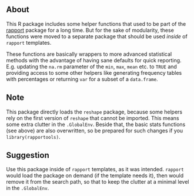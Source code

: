 ## About

This R package includes some helper functions that used to be part of the [rapport](http://rapport-package.info/) package for a long time. But for the sake of modularity, these functions were moved to a separate package that should be used *inside* of `rapport` templates.


These functions are basically wrappers to more advanced statistical methods with the advantage of having sane defaults for quick reporting. E.g. updating the `na.rm` parameter of the `min`, `max`, `mean` etc. to `TRUE` and providing access to some other helpers like generating frequency tables with percentages or returning `var` for a subset of a `data.frame`.

## Note

This package directly loads the `reshape` package, because some helpers rely on the first version of `reshape` that cannot be imported. This means some extra clutter in the `.GlobalEnv`. Beside that, the basic stats functions (see above) are also overwritten, so be prepared for such changes if you `library(rapportools)`.

## Suggestion

Use this package inside of `rapport` templates, as it was intended. `rapport` would load the package on demand (if the template needs it), then would remove it from the search path, so that to keep the clutter at a minimal level in the `.GlobalEnv`.

